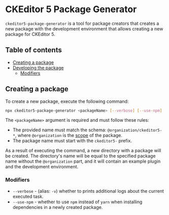 CKEditor 5 Package Generator
============================

`ckeditor5-package-generator` is a tool for package creators that creates a new package with the development environment that allows creating a new package for CKEditor 5.

## Table of contents

* [Creating a package](#creating-a-package)
* [Developing the package](#developing-the-package)
  * [Modifiers](#modifiers)

## Creating a package

To create a new package, execute the following command:

```bash
npx ckeditor5-package-generator <packageName> [--verbose] [--use-npm]
```

The `<packageName>` argument is required and must follow these rules:

* The provided name must match the schema: `@organization/ckeditor5-*`, where `@organization` is the [scope](https://docs.npmjs.com/about-scopes) of the package.
* The package name must start with the `ckeditor5-` prefix.

As a result of executing the command, a new directory with a package will be created. The directory's name will be equal to the specified package name without the `@organization` part, and it will contain an example plugin and the development environment.

### Modifiers

* `--verbose` - (alias: `-v`) whether to prints additional logs about the current executed task.
* `--use-npm` - whether to use `npm` instead of `yarn` when installing dependencies in a newly created package.
